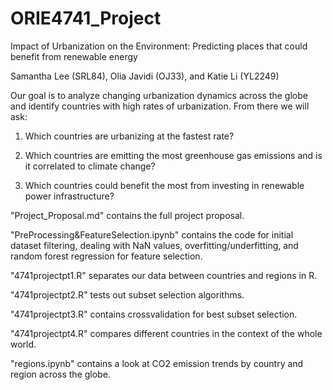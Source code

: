 # ORIE4741_Project

Impact of Urbanization on the Environment: Predicting places that could benefit from renewable energy

Samantha Lee (SRL84), Olia Javidi (OJ33), and Katie Li (YL2249)

Our goal is to analyze changing urbanization dynamics across the globe and identify countries with high rates of urbanization. From there we will ask:

1) Which countries are urbanizing at the fastest rate?

2) Which countries are emitting the most greenhouse gas emissions and is it correlated to climate change? 

2) Which countries could benefit the most from investing in renewable power infrastructure?

"Project_Proposal.md" contains the full project proposal.

"PreProcessing&FeatureSelection.ipynb" contains the code for initial dataset filtering, dealing with NaN values, overfitting/underfitting, and random forest regression for feature selection.

"4741projectpt1.R" separates our data between countries and regions in R.

"4741projectpt2.R" tests out subset selection algorithms.

"4741projectpt3.R" contains crossvalidation for best subset selection.

"4741projectpt4.R" compares different countries in the context of the whole world.

"regions.ipynb" contains a look at CO2 emission trends by country and region across the globe.
